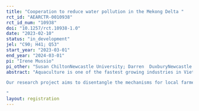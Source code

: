 ```yaml
---
title: "Cooperation to reduce water pollution in the Mekong Delta "
rct_id: "AEARCTR-0010938"
rct_id_num: "10938"
doi: "10.1257/rct.10938-1.0"
date: "2023-02-10"
status: "in_development"
jel: "C90; H41; Q53"
start_year: "2023-03-01"
end_year: "2024-03-01"
pi: "Irene Mussio"
pi_other: "Susan ChiltonNewcastle University; Darren  DuxburyNewcastle University; Smriti SharmaNewcastle University; Hieu Hong HuaCan Tho University; Da Van HuynhCan Tho University"
abstract: "Aquaculture is one of the fastest growing industries in Vietnam (Joffre et al. 2019), both nationally and internationally. This specific industry in the VMD is not only currently dealing with climate change, which affects economic gains and pond productivity (Ahmed 2013, Jonell and Henriksson 2015) but also production itself has led to severe environmental impacts, including pollution and mangrove cover loss (Thornton et al. 2003). One of the main sources of water for aquaculture ponds are water canals, where polluted water from the pond during a production cycle is exchanged by clean water coming from public sources such as rivers. Unfortunately, the wastewater from aquaculture is often discarded into the same water body serving as source water, leading to persistent and severe disease outbreaks and economic losses to the farmers (Ngoc et al. 2021; MARD 2017). This is particularly risky for intensive farmers (Anh et al. 2010; Pham et al. 2018). Thus, adaptation strategies to climate change that simultaneously preserve biodiversity, reduce pollution and reduce the risk of losing farmers’ sources of income are needed (Do et al. 2022). 
Our research project aims to disentangle the mechanisms for local farmer cooperation to eliminate water pollution from aquaculture-prevalent communities. More specifically we aim to understand whether farmers can collaborate to build canals to separate polluted from clean water, reducing the likelihood of disease outbreaks in ponds and increasing economic gains for farmers, as well as the sustainability of the ponds and the industry in the long-term. 
"
layout: registration
---
```


